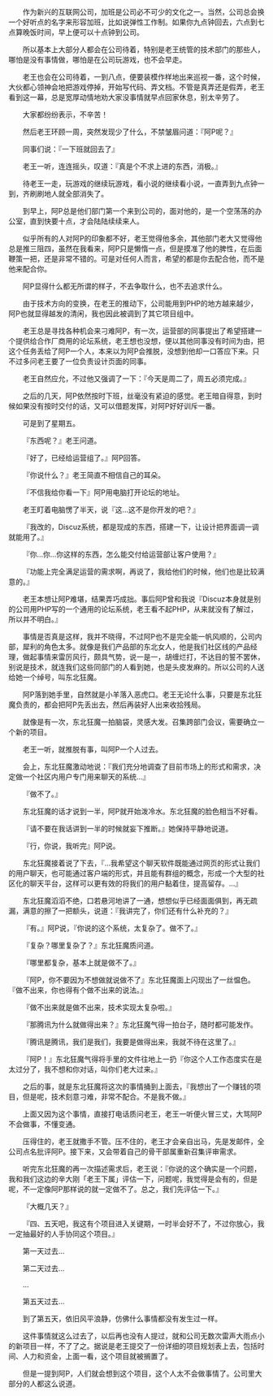 &emsp;&emsp;作为新兴的互联网公司，加班是公司必不可少的文化之一。当然，公司总会换一个好听点的名字来形容加班，比如说弹性工作制。如果你九点钟回去，六点到七点算晚饭时间，早上便可以十点钟到公司。

&emsp;&emsp;所以基本上大部分人都会在公司待着，特别是老王统管的技术部门的那些人，哪怕是没有事情做，哪怕是在公司玩游戏，也不会早走。

&emsp;&emsp;老王也会在公司待着，一到八点，便要装模作样地出来巡视一番，这个时候，大伙都心领神会地把游戏停掉，开始写代码、弄文档。不管是真弄还是假弄，老王看到这一幕，总是宽厚动情地劝大家没事情就早点回家休息，别太辛劳了。

&emsp;&emsp;大家都纷纷表示，不辛苦！

&emsp;&emsp;然后老王环顾一周，突然发现少了什么，不禁皱眉问道：『阿P呢？』

&emsp;&emsp;同事们说：『一下班就回去了』

&emsp;&emsp;老王一听，连连摇头，叹道：『真是个不求上进的东西，消极。』

&emsp;&emsp;待老王一走，玩游戏的继续玩游戏，看小说的继续看小说，一直弄到九点钟一到，齐刷刷地人就全部消失了。

&emsp;&emsp;到早上，阿P总是他们部门第一个来到公司的，面对他的，是一个空荡荡的办公室，直到快要十点，才会陆陆续续来人。

&emsp;&emsp;似乎所有的人对阿P的印象都不好，老王觉得他多余，其他部门老大又觉得他总是推三阻四，虽然在我看来，阿P只是懒惰一点，但是摸准了他的脾性，在后面鞭策一把，还是非常不错的。可是对任何人而言，希望的都是你去配合他，而不是他来配合你。

&emsp;&emsp;阿P显得什么都无所谓的样子，不去争取什么，也不去追求什么。

&emsp;&emsp;由于技术方向的变换，在老王的推动下，公司能用到PHP的地方越来越少，阿P也就显得越发的清闲，我也因此被调到了其它项目组中。

&emsp;&emsp;老王总是寻找各种机会来刁难阿P，有一次，运营部的同事提出了希望搭建一个提供给合作厂商用的论坛系统，老王想也没想，便以其他同事没有时间为由，把这个任务丢给了阿P一个人，本来以为阿P会推脱，没想到他却一口答应下来。只不过多问老王要了一位负责设计页面的同事。

&emsp;&emsp;老王自然应允，不过他又强调了一下：『今天是周二了，周五必须完成。』

&emsp;&emsp;之后的几天，阿P依然按时下班，丝毫没有紧迫的感觉。老王暗自得意，到时候如果没有按时交付的话，又可以借题发挥，对阿P好好训斥一番。

&emsp;&emsp;可是到了星期五。

&emsp;&emsp;『东西呢？』老王问道。

&emsp;&emsp;『好了，已经给运营组了。』阿P回答。

&emsp;&emsp;『你说什么？』老王简直不相信自己的耳朵。

&emsp;&emsp;『不信我给你看一下』阿P用电脑打开论坛的地址。

&emsp;&emsp;老王盯着电脑愣了半天，说『这…这不是你开发的吧？』

&emsp;&emsp;『我改的，Discuz系统，都是现成的东西，搭建一下，让设计把界面调一调就能用了。』

&emsp;&emsp;『你…你…你这样的东西，怎么能交付给运营部让客户使用？』

&emsp;&emsp;『功能上完全满足运营的需求啊，再说了，我给他们的时候，他们也是比较满意的。』

&emsp;&emsp;老王本想让阿P难堪，结果弄巧成拙。事后阿P曾和我说『Discuz本身就是别的公司用PHP写的一个通用的论坛系统，老王看不起PHP，从来就没有了解过，所以并不明白。』

&emsp;&emsp;事情是否真是这样，我并不晓得，不过阿P也不是完全能一帆风顺的，公司内部，犀利的角色太多。就像是我们产品部的东北女人，他是我们社区线的产品经理，做起事情来雷厉风行，颇具气势，说一是一，胡缠烂打，不达目的誓不罢休，别说是技术，就连我们这些同部门的人看到她，也是头皮发麻的。所以公司的人送给她一个绰号，叫东北狂魔。

&emsp;&emsp;阿P落到她手里，自然就是小羊落入恶虎口。老王无论什么事，只要是东北狂魔负责的，都会把阿P先丢出去，然后再装好人出来收拾残局。

&emsp;&emsp;就像是有一次，东北狂魔一拍脑袋，灵感大发。召集跨部门会议，需要确立一个新的项目。

&emsp;&emsp;老王一听，就推脱有事，叫阿P一个人过去。

&emsp;&emsp;会上，东北狂魔激动地说：『我们充分地调查了目前市场上的形式和需求，决定做一个社区内用户专门用来聊天的系统…』

&emsp;&emsp;『做不了。』

&emsp;&emsp;东北狂魔的话才说到一半，阿P就开始泼冷水。东北狂魔的脸色相当不好看。

&emsp;&emsp;『请不要在我话讲到一半的时候就妄下推断。』她保持平静地说道。

&emsp;&emsp;『行，你说，我听完』阿P说。

&emsp;&emsp;东北狂魔接着说了下去，『…我希望这个聊天软件既能通过网页的形式让我们的用户聊天，也可能通过客户端的形式，并且能有群组的概念，形成一个大型的社区化的聊天平台，这样可以更有效的将我们的用户黏着住，提高留存。…』

&emsp;&emsp;东北狂魔滔滔不绝，口若悬河地讲了一通，想想似乎已经面面俱到，再无疏漏，满意的擦了一把额头，说道：『我讲完了，你们还有什么补充的？』

&emsp;&emsp;『有。』阿P说，『你说的这个系统，太复杂了。做不了。』

&emsp;&emsp;『复杂？哪里复杂了？』东北狂魔质问道。

&emsp;&emsp;『哪里都复杂，基本上就是做不了。』

&emsp;&emsp;『阿P，你不要因为不想做就说做不了』东北狂魔面上闪现出了一丝愠色。『做不出来，你也得有个做不出来的说法。』

&emsp;&emsp;『做不出来就是做不出来，技术实现太复杂啦。』

&emsp;&emsp;『那腾讯为什么就做得出来？』东北狂魔气得一拍台子，随时都可能发作。

&emsp;&emsp;『腾讯是腾讯，我们是我们，我要是做得出来，我就不待在这里了。』

&emsp;&emsp;『阿P！』东北狂魔气得将手里的文件往地上一扔『你这个人工作态度实在是太过分了，我不想和你对话，叫你们老大过来。』

&emsp;&emsp;之后的事，就是东北狂魔将这次的事情捅到上面去，『我想出了一个赚钱的项目，但是呢，技术刻意刁难，非常不配合。不是我不做。』

&emsp;&emsp;上面又因为这个事情，直接打电话质问老王，老王一听便火冒三丈，大骂阿P不会做事，不懂变通。

&emsp;&emsp;压得住的，老王就撒手不管。压不住的，老王才会亲自出马，先是发邮件，全公司点名批评阿P。接下来，又会带着自己的骨干部属重新召集评审需求。

&emsp;&emsp;听完东北狂魔的再一次描述需求后，老王说：『你说的这个确实是一个问题，我和我们这边的辛大刚「老王下属」评估一下，问题呢，我觉得是会有的，但是呢，不一定像阿P那样说的就一定做不了。总之，我们先评估一下。』

&emsp;&emsp;『大概几天？』

&emsp;&emsp;『四、五天吧，我这有个项目进入关键期，一时半会好不了，不过你放心，我一定抽最好的人手协同这个项目。』

&emsp;&emsp;第一天过去…

&emsp;&emsp;第二天过去…

&emsp;&emsp;…

&emsp;&emsp;第五天过去…

&emsp;&emsp;到了第五天，依旧风平浪静，仿佛什么事情都没有发生过一样。

&emsp;&emsp;这件事情就这么过去了，以后再也没有人提过，就和公司无数次雷声大雨点小的新项目一样，不了了之。据说是老王提交了一份详细的项目规划表上去，包括时间、人力和资金，上面一看，这个项目就被搁置了。

&emsp;&emsp;但是一提到阿P，人们就会想到这个项目，这个人太不会做事情了。公司里大部分的人都这么说道。
